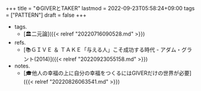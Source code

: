+++
title = "⚙GIVERとTAKER"
lastmod = 2022-09-23T05:58:24+09:00
tags = ["PATTERN"]
draft = false
+++

-   tags.
    -   [🏛二元論]({{< relref "20220716090528.md" >}})
-   refs.
    -   [📚ＧＩＶＥ ＆ ＴＡＫＥ「与える人」こそ成功する時代 - アダム・グラント(2014)]({{< relref "20220923055158.md" >}})
-   notes.
    -   [🎓他人の幸福の上に自分の幸福をつくるにはGIVERだけの世界が必要]({{< relref "20220826063541.md" >}})
